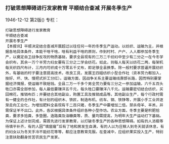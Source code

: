 ### 打破思想障碍进行发家教育  平顺结合查减  开展冬季生产

1946-12-12
第2版()
专栏：

    打破思想障碍进行发家教育
    平顺结合查减
    开展冬季生产
    【本报讯】平顺决定结合查减开展超过以往任何一年的冬季生产运动。以纺织、运输为主，并根据各地具体条件，本能干啥干啥，啥有利益干啥的原则，作到村村、户户、人人都参加冬季生产，以奠定自卫战争反攻的物质基础，要求全县现有的二万二千纺妇中至少有二分之一在今冬学会织布，其余一万个半劳力妇女要有三分之二学会纺花。如此，则每人每天以纺花二两，每架机每天织四尺布计，三月内可织成十万零五千丈布，即足够全县换季。除一般村要求普遍开展纺织外，有基础的村子要注意提高技术，改良工具，发展王四姐纺织小型合作社（资本劳力都加入，按好、坏、快、慢把式折工分红）。运输方面，因战争关系主要运输线靠邯长路，因而特别要掌握经济情报，使运输不致赔钱。全县二万一千多个男全劳力要有三分之一参加运输，六千五百头牲口亦需全部参加，每人最低要赚洋五千元，每头牲口要赚洋八千元。运输要密切结合纺织，买回棉花，推销布匹；并要结合其他副业，购置工具及推销成品等。其他副业生产，每个行政村需有一健全的合作社，有计划的组织木、铁匠，制造布机、纺车、钢、铁铮等，开展小手工业并逐渐走向工业化，为增加肥料全县现有千二百只猪，冬季生产中要增加二倍。禁杀母羊、羊羔，并需保证羊不出口。此外，各区根据具体条件组织各种小型作坊。农业方面，冬季主要是积肥拾粪，要求多拾粪，多垫圈，造路粪及油糠粪等，质、量均需提高，为明年大生产运动打下基础。为保证上述计划完成，需首先进行发家教育，以打破冬季生产的各种思想障碍。如有的人消极等待填平补齐，有的人因“填窟窿”后有了地和房发生自满，有的人以为庄稼人到冬天就该休息，有的妇女以为冬天手冷不能纺花等等，都应注意教育克服。在查减中，应组织果实投入生产，特别注意扶助翻身贫苦农民生产发家。
